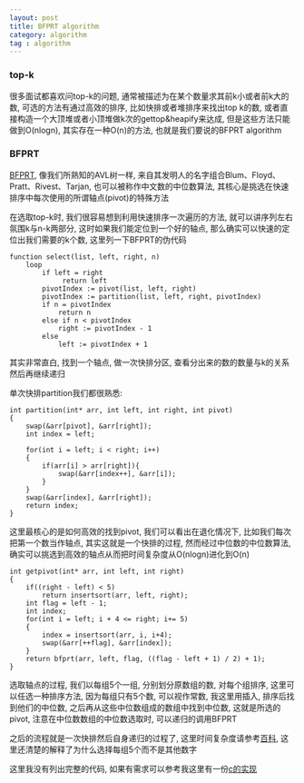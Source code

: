```yaml
---
layout: post
title: BFPRT algorithm
category: algorithm
tag : algorithm
---
```


### top-k  

很多面试都喜欢问top-k的问题, 通常被描述为在某个数量求其前k小或者前k大的数, 可选的方法有通过高效的排序, 比如快排或者堆排序来找出top k的数, 或者直接构造一个大顶堆或者小顶堆做k次的gettop&heapify来达成, 但是这些方法只能做到O(nlogn), 其实存在一种O(n)的方法, 也就是我们要说的BFPRT algorithm  

### BFPRT  

[BFPRT](https://en.wikipedia.org/wiki/Median_of_medians), 像我们所熟知的AVL树一样, 来自其发明人的名字组合Blum、Floyd、Pratt、Rivest、Tarjan, 也可以被称作中文数的中位数算法, 其核心是挑选在快速排序中每次使用的所谓轴点(pivot)的特殊方法  

在选取top-k时, 我们很容易想到利用快速排序一次遍历的方法, 就可以讲序列左右氛围k与n-k两部分, 这时如果我们能定位到一个好的轴点, 那么确实可以快速的定位出我们需要的k个数, 这里列一下BFPRT的伪代码  

```
function select(list, left, right, n)
    loop
        if left = right
             return left
        pivotIndex := pivot(list, left, right)
        pivotIndex := partition(list, left, right, pivotIndex)
        if n = pivotIndex
            return n
        else if n < pivotIndex
            right := pivotIndex - 1
        else
            left := pivotIndex + 1
```  

其实非常直白, 找到一个轴点, 做一次快排分区, 查看分出来的数的数量与k的关系然后再继续递归  

单次快排partition我们都很熟悉:  

```
int partition(int* arr, int left, int right, int pivot)
{
	swap(&arr[pivot], &arr[right]);
	int index = left;
	
	for(int i = left; i < right; i++)
	{
		if(arr[i] > arr[right]){
			swap(&arr[index++], &arr[i]);
		}
	}
	swap(&arr[index], &arr[right]);
	return index;
}
```  

这里最核心的是如何高效的找到pivot, 我们可以看出在退化情况下, 比如我们每次把第一个数当作轴点, 其实这就是一个快排的过程, 然而经过中位数的中位数算法, 确实可以挑选到高效的轴点从而把时间复杂度从O(nlogn)进化到O(n)  

```
int getpivot(int* arr, int left, int right)
{
	if((right - left) < 5)
		return insertsort(arr, left, right);
	int flag = left - 1;
	int index;
	for(int i = left; i + 4 <= right; i+= 5)
	{
		index = insertsort(arr, i, i+4);
		swap(&arr[++flag], &arr[index]);
	}
	return bfprt(arr, left, flag, ((flag - left + 1) / 2) + 1);
}
```

选取轴点的过程, 我们以每组5个一组, 分别划分原数组的数, 对每个组排序, 这里可以任选一种排序方法, 因为每组只有5个数, 可以视作常数, 我这里用插入, 排序后找到他们的中位数, 之后再从这些中位数组成的数组中找到中位数, 这就是所选的pivot, 注意在中位数数组的中位数选取时, 可以递归的调用BFPRT  

之后的流程就是一次快排然后自身递归的过程了, 这里时间复杂度请参考[百科](https://en.wikipedia.org/wiki/Median_of_medians),  这里还清楚的解释了为什么选择每组5个而不是其他数字  

这里我没有列出完整的代码, 如果有需求可以参考我这里有一份[c的实现](https://github.com/MingfeiPan/leetcode/blob/master/heap/215.c)  





